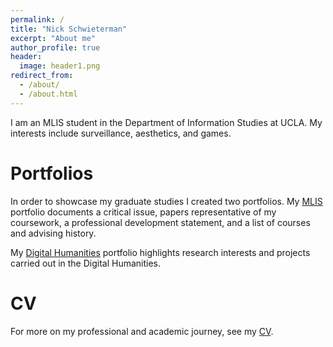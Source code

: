 ```yaml
---
permalink: /
title: "Nick Schwieterman"
excerpt: "About me"
author_profile: true
header:
  image: header1.png
redirect_from: 
  - /about/
  - /about.html
---
```


I am an MLIS student in the Department of Information Studies at UCLA. My interests include surveillance, aesthetics, and games. 

Portfolios
======
In order to showcase my graduate studies I created two portfolios. My [MLIS](/mlis-portfolio) portfolio documents a critical issue, papers representative of my coursework, a professional development statement, and a list of courses and advising history.

My [Digital Humanities](/dh-portfolio) portfolio highlights research interests and projects carried out in the Digital Humanities.

CV
======
For more on my professional and academic journey, see my [CV](/cv).
